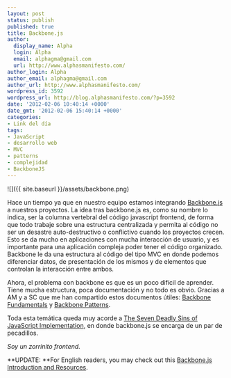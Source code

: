 ```yaml
---
layout: post
status: publish
published: true
title: Backbone.js
author:
  display_name: Alpha
  login: Alpha
  email: alphagma@gmail.com
  url: http://www.alphasmanifesto.com/
author_login: Alpha
author_email: alphagma@gmail.com
author_url: http://www.alphasmanifesto.com/
wordpress_id: 3592
wordpress_url: http://blog.alphasmanifesto.com/?p=3592
date: '2012-02-06 10:40:14 +0000'
date_gmt: '2012-02-06 15:40:14 +0000'
categories:
- Link del día
tags:
- JavaScript
- desarrollo web
- MVC
- patterns
- complejidad
- BackboneJS
---
```


![]({{ site.baseurl }}/assets/backbone.png)

Hace un tiempo ya que en nuestro equipo estamos integrando [Backbone.js](http://backbonejs.org/) a nuestros proyectos. La idea tras backbone.js es, como su nombre lo indica, ser la columna vertebral del código javascript frontend, de forma que todo trabaje sobre una estructura centralizada y permita al código no ser un desastre auto-destructivo o conflictivo cuando los proyectos crecen. Esto se da mucho en aplicaciones con mucha interacción de usuario, y es importante para una aplicación compleja poder tener el código organizado. Backbone le da una estructura al código del tipo MVC en donde podemos diferenciar datos, de presentación de los mismos y de elementos que controlan la interacción entre ambos.

Ahora, el problema con backbone es que es un poco difícil de aprender. Tiene mucha estructura, poca documentación y no todo es obvio. Gracias a AM y a SC que me han compartido estos documentos útiles: [Backbone Fundamentals](https://github.com/addyosmani/backbone-fundamentals) y [Backbone Patterns](http://ricostacruz.com/backbone-patterns/).

Toda esta temática queda muy acorde a [The Seven Deadly Sins of JavaScript Implementation](http://coding.smashingmagazine.com/2010/02/22/the-seven-deadly-sins-of-javascript-implementation/), en donde backbone.js se encarga de un par de pecadillos.

_Soy un zorrinito frontend._

**UPDATE: **For English readers, you may check out this [Backbone.js Introduction and Resources](http://www.whoishostingthis.com/resources/backbone-js/).

